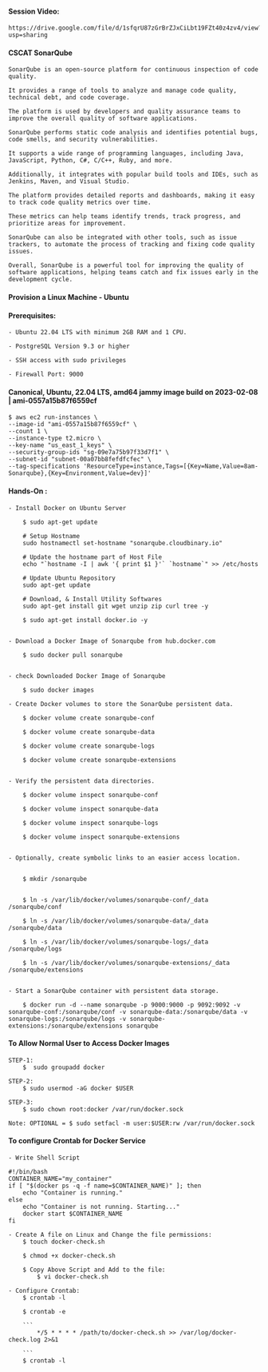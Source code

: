#### Session Video:
    https://drive.google.com/file/d/1sfqrU87zGrBrZJxCiLbt19FZt40z4zv4/view?usp=sharing


#### CSCAT SonarQube

    SonarQube is an open-source platform for continuous inspection of code quality. 
    
    It provides a range of tools to analyze and manage code quality, technical debt, and code coverage. 
    
    The platform is used by developers and quality assurance teams to improve the overall quality of software applications.

    SonarQube performs static code analysis and identifies potential bugs, code smells, and security vulnerabilities. 

    It supports a wide range of programming languages, including Java, JavaScript, Python, C#, C/C++, Ruby, and more. 
    
    Additionally, it integrates with popular build tools and IDEs, such as Jenkins, Maven, and Visual Studio.

    The platform provides detailed reports and dashboards, making it easy to track code quality metrics over time. 
    
    These metrics can help teams identify trends, track progress, and prioritize areas for improvement. 
    
    SonarQube can also be integrated with other tools, such as issue trackers, to automate the process of tracking and fixing code quality issues.

    Overall, SonarQube is a powerful tool for improving the quality of software applications, helping teams catch and fix issues early in the development cycle.

#### Provision a Linux Machine - Ubuntu

#### Prerequisites:
    
    - Ubuntu 22.04 LTS with minimum 2GB RAM and 1 CPU.
    
    - PostgreSQL Version 9.3 or higher
    
    - SSH access with sudo privileges
    
    - Firewall Port: 9000
    
#### Canonical, Ubuntu, 22.04 LTS, amd64 jammy image build on 2023-02-08 | ami-0557a15b87f6559cf

```
$ aws ec2 run-instances \
--image-id "ami-0557a15b87f6559cf" \
--count 1 \
--instance-type t2.micro \
--key-name "us_east_1_keys" \
--security-group-ids "sg-09e7a75b97f33d7f1" \
--subnet-id "subnet-00a07bb8fefdfcfec" \
--tag-specifications 'ResourceType=instance,Tags=[{Key=Name,Value=8am-Sonarqube},{Key=Environment,Value=dev}]'
```


#### Hands-On :

    - Install Docker on Ubuntu Server

        $ sudo apt-get update 

        # Setup Hostname
        sudo hostnamectl set-hostname "sonarqube.cloudbinary.io"

        # Update the hostname part of Host File
        echo "`hostname -I | awk '{ print $1 }'` `hostname`" >> /etc/hosts

        # Update Ubuntu Repository
        sudo apt-get update

        # Download, & Install Utility Softwares
        sudo apt-get install git wget unzip zip curl tree -y

        $ sudo apt-get install docker.io -y


    - Download a Docker Image of Sonarqube from hub.docker.com

        $ sudo docker pull sonarqube


    - check Downloaded Docker Image of Sonarqube

        $ sudo docker images

    - Create Docker volumes to store the SonarQube persistent data.

        $ docker volume create sonarqube-conf

        $ docker volume create sonarqube-data

        $ docker volume create sonarqube-logs

        $ docker volume create sonarqube-extensions


    - Verify the persistent data directories.

        $ docker volume inspect sonarqube-conf

        $ docker volume inspect sonarqube-data

        $ docker volume inspect sonarqube-logs

        $ docker volume inspect sonarqube-extensions


    - Optionally, create symbolic links to an easier access location.


        $ mkdir /sonarqube


        $ ln -s /var/lib/docker/volumes/sonarqube-conf/_data /sonarqube/conf

        $ ln -s /var/lib/docker/volumes/sonarqube-data/_data /sonarqube/data

        $ ln -s /var/lib/docker/volumes/sonarqube-logs/_data /sonarqube/logs

        $ ln -s /var/lib/docker/volumes/sonarqube-extensions/_data /sonarqube/extensions


    - Start a SonarQube container with persistent data storage.

        $ docker run -d --name sonarqube -p 9000:9000 -p 9092:9092 -v sonarqube-conf:/sonarqube/conf -v sonarqube-data:/sonarqube/data -v sonarqube-logs:/sonarqube/logs -v sonarqube-extensions:/sonarqube/extensions sonarqube

        
#### To Allow Normal User to Access Docker Images
    
    STEP-1: 
        $  sudo groupadd docker
    
    STEP-2:
        $ sudo usermod -aG docker $USER
    
    STEP-3:
        $ sudo chown root:docker /var/run/docker.sock

    Note: OPTIONAL = $ sudo setfacl -m user:$USER:rw /var/run/docker.sock


#### To configure Crontab for Docker Service

    - Write Shell Script 

```
#!/bin/bash
CONTAINER_NAME="my_container"
if [ "$(docker ps -q -f name=$CONTAINER_NAME)" ]; then
    echo "Container is running."
else
    echo "Container is not running. Starting..."
    docker start $CONTAINER_NAME
fi
```

    - Create A file on Linux and Change the file permissions:
        $ touch docker-check.sh

        $ chmod +x docker-check.sh

        $ Copy Above Script and Add to the file:
            $ vi docker-check.sh

    - Configure Crontab:
        $ crontab -l

        $ crontab -e

        ```
            */5 * * * * /path/to/docker-check.sh >> /var/log/docker-check.log 2>&1

        ```
        $ crontab -l